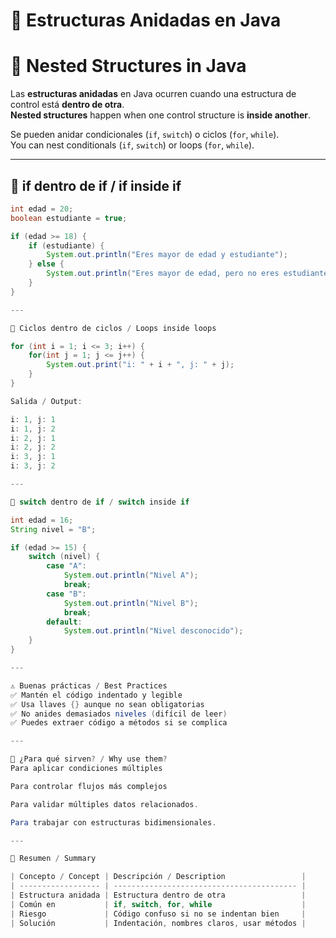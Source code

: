 # 🧠 Estructuras Anidadas en Java  
# 🧠 Nested Structures in Java

Las **estructuras anidadas** en Java ocurren cuando una estructura de control está **dentro de otra**.  
**Nested structures** happen when one control structure is **inside another**.

Se pueden anidar condicionales (`if`, `switch`) o ciclos (`for`, `while`).  
You can nest conditionals (`if`, `switch`) or loops (`for`, `while`).

---

## 🔹 if dentro de if / if inside if

```java
int edad = 20;
boolean estudiante = true;

if (edad >= 18) {
    if (estudiante) {
        System.out.println("Eres mayor de edad y estudiante");
    } else {
        System.out.println("Eres mayor de edad, pero no eres estudiante");
    }
}

---

🔹 Ciclos dentro de ciclos / Loops inside loops

for (int i = 1; i <= 3; i++) {
    for(int j = 1; j <= j++) {
        System.out.print("i: " + i + ", j: " + j);
    }
}

Salida / Output:

i: 1, j: 1  
i: 1, j: 2  
i: 2, j: 1  
i: 2, j: 2  
i: 3, j: 1  
i: 3, j: 2  

---

🔹 switch dentro de if / switch inside if

int edad = 16;
String nivel = "B";

if (edad >= 15) {
    switch (nivel) {
        case "A":
            System.out.println("Nivel A");
            break;
        case "B":
            System.out.println("Nivel B");
            break;
        default:
            System.out.println("Nivel desconocido");
    }
}

---

⚠️ Buenas prácticas / Best Practices
✅ Mantén el código indentado y legible
✅ Usa llaves {} aunque no sean obligatorias
✅ No anides demasiados niveles (difícil de leer)
✅ Puedes extraer código a métodos si se complica

---

📌 ¿Para qué sirven? / Why use them?
Para aplicar condiciones múltiples

Para controlar flujos más complejos

Para validar múltiples datos relacionados.

Para trabajar con estructuras bidimensionales.

---

🧠 Resumen / Summary

| Concepto / Concept | Descripción / Description                 |
| ------------------ | ----------------------------------------- |
| Estructura anidada | Estructura dentro de otra                 |
| Común en           | if, switch, for, while                    |
| Riesgo             | Código confuso si no se indentan bien     |
| Solución           | Indentación, nombres claros, usar métodos |

